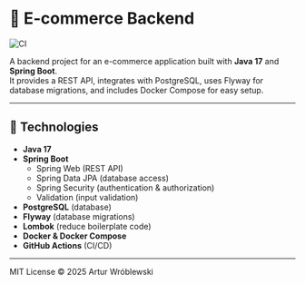 # 🛒 E-commerce Backend

![CI](https://github.com/ArWro/ecommerce-backend/actions/workflows/ci.yml/badge.svg)

A backend project for an e-commerce application built with **Java 17** and **Spring Boot**.  
It provides a REST API, integrates with PostgreSQL, uses Flyway for database migrations, and includes Docker Compose for easy setup.

---

## 🚀 Technologies

- **Java 17**
- **Spring Boot**
  - Spring Web (REST API)
  - Spring Data JPA (database access)
  - Spring Security (authentication & authorization)
  - Validation (input validation)
- **PostgreSQL** (database)
- **Flyway** (database migrations)
- **Lombok** (reduce boilerplate code)
- **Docker & Docker Compose**
- **GitHub Actions** (CI/CD)

---

MIT License © 2025 Artur Wróblewski